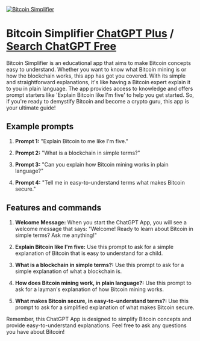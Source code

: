 
[![Bitcoin Simplifier](https://files.oaiusercontent.com/file-Fz6bwx9Wt14cJhgWRZPctI7y?se=2123-10-17T19%3A09%3A39Z&sp=r&sv=2021-08-06&sr=b&rscc=max-age%3D31536000%2C%20immutable&rscd=attachment%3B%20filename%3D16784188-b9c1-4644-bc9e-c5d95bb54d84.png&sig=bgFdYLrQ/b7qERk90rAiCIM/YVls7oW8eiDYgNQI8xE%3D)](https://chat.openai.com/g/g-UOwEu1iAJ-bitcoin-simplifier)

# Bitcoin Simplifier [ChatGPT Plus](https://chat.openai.com/g/g-UOwEu1iAJ-bitcoin-simplifier) / [Search ChatGPT Free](https://gptcall.net/index.html#/?search=Bitcoin%20Simplifier)

Bitcoin Simplifier is an educational app that aims to make Bitcoin concepts easy to understand. Whether you want to know what Bitcoin mining is or how the blockchain works, this app has got you covered. With its simple and straightforward explanations, it's like having a Bitcoin expert explain it to you in plain language. The app provides access to knowledge and offers prompt starters like 'Explain Bitcoin like I'm five' to help you get started. So, if you're ready to demystify Bitcoin and become a crypto guru, this app is your ultimate guide!

## Example prompts

1. **Prompt 1:** "Explain Bitcoin to me like I'm five."

2. **Prompt 2:** "What is a blockchain in simple terms?"

3. **Prompt 3:** "Can you explain how Bitcoin mining works in plain language?"

4. **Prompt 4:** "Tell me in easy-to-understand terms what makes Bitcoin secure."

## Features and commands

1. **Welcome Message:** When you start the ChatGPT App, you will see a welcome message that says: "Welcome! Ready to learn about Bitcoin in simple terms? Ask me anything!"

2. **Explain Bitcoin like I'm five:** Use this prompt to ask for a simple explanation of Bitcoin that is easy to understand for a child.

3. **What is a blockchain in simple terms?:** Use this prompt to ask for a simple explanation of what a blockchain is.

4. **How does Bitcoin mining work, in plain language?:** Use this prompt to ask for a layman's explanation of how Bitcoin mining works.

5. **What makes Bitcoin secure, in easy-to-understand terms?:** Use this prompt to ask for a simplified explanation of what makes Bitcoin secure.

Remember, this ChatGPT App is designed to simplify Bitcoin concepts and provide easy-to-understand explanations. Feel free to ask any questions you have about Bitcoin!


